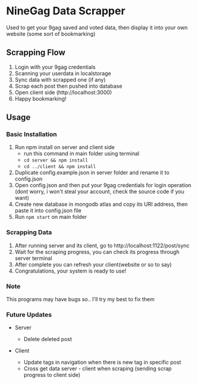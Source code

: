 # NineGag Data Scrapper
Used to get your 9gag saved and voted data, then display it into your own website (some sort of bookmarking)

## Scrapping Flow
1. Login with your 9gag credentials
2. Scanning your userdata in localstorage
3. Sync data with scrapped one (if any)
4. Scrap each post then pushed into database
5. Open client side (http://localhost:3000)
6. Happy bookmarking!

## Usage
### Basic Installation
1. Run npm install on server and client side
   - run this command in main folder using terminal
   - ```cd server && npm install```
   - ```cd ../client && npm install```
2. Duplicate config.example.json in server folder and rename it to config.json
3. Open config.json and then put your 9gag credentials for login operation (dont worry, i won't steal your account, check the source code if you want)
4. Create new database in mongodb atlas and copy its URI address, then paste it into config.json file
5. Run ```npm start``` on main folder

### Scrapping Data
1. After running server and its client, go to http://localhost:1122/post/sync
2. Wait for the scraping progress, you can check its progress through server terminal
3. After complete you can refresh your client(website or so to say)
4. Congratulations, your system is ready to use!

### Note
This programs may have bugs so.. I'll try my best to fix them

### Future Updates
- Server
  - Delete deleted post

- Client
  - Update tags in navigation when there is new tag in specific post
  - Cross get data server - client when scraping (sending scrap progress to client side)
